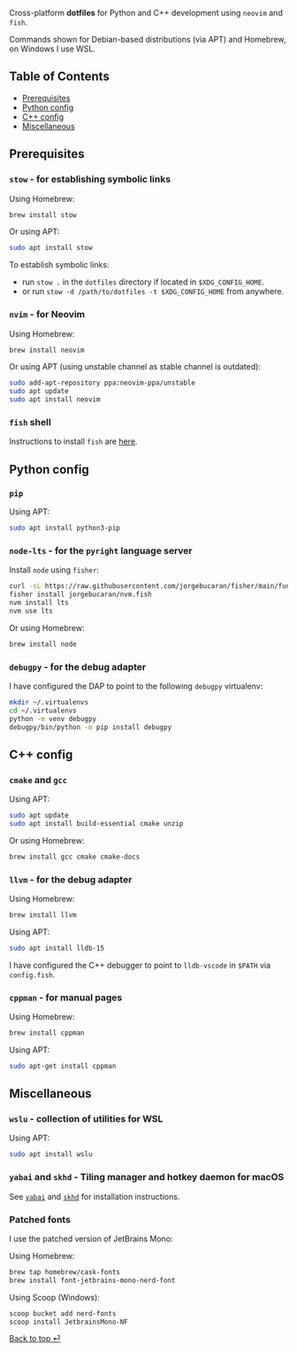 Cross-platform __dotfiles__ for Python and C++ development using `neovim` and `fish`.

Commands shown for Debian-based distributions (via APT) and Homebrew, on Windows I use WSL.

## Table of Contents

- [Prerequisites](#Prerequisites)
- [Python config](#Python-config)
- [C++ config](#Cpp-config)
- [Miscellaneous](#Miscellaneous)

## Prerequisites <a name="Prerequisites" />

### `stow` - for establishing symbolic links

Using Homebrew:
```bash
brew install stow
```

Or using APT:
```bash
sudo apt install stow
```

To establish symbolic links:
- run `stow .` in the `dotfiles` directory if located in `$XDG_CONFIG_HOME`.
- or run `stow -d /path/to/dotfiles -t $XDG_CONFIG_HOME` from anywhere.

### `nvim` - for Neovim

Using Homebrew:
```bash
brew install neovim
```

Or using APT (using unstable channel as stable channel is outdated):
```bash
sudo add-apt-repository ppa:neovim-ppa/unstable
sudo apt update
sudo apt install neovim
```

### `fish` shell

Instructions to install `fish` are [here](https://fishshell.com/). 

## Python config <a name="Python-config" />

### `pip`

Using APT:
```bash
sudo apt install python3-pip
```

### `node-lts` - for the `pyright` language server

Install `node` using `fisher`:
```bash
curl -sL https://raw.githubusercontent.com/jorgebucaran/fisher/main/functions/fisher.fish | source && fisher install jorgebucaran/fisher
fisher install jorgebucaran/nvm.fish 
nvm install lts
nvm use lts
```

Or using Homebrew:
```bash
brew install node
```

### `debugpy` - for the debug adapter

I have configured the DAP to point to the following `debugpy` virtualenv:
```bash
mkdir ~/.virtualenvs
cd ~/.virtualenvs
python -m venv debugpy
debugpy/bin/python -m pip install debugpy
```

## C++ config <a name="Cpp-config" />

### `cmake` and `gcc`

Using APT:
```bash
sudo apt update
sudo apt install build-essential cmake unzip
```

Or using Homebrew:
```bash
brew install gcc cmake cmake-docs
```

### `llvm` - for the debug adapter

Using Homebrew:
```bash
brew install llvm
```

Using APT:
```bash
sudo apt install lldb-15
```

I have configured the C++ debugger to point to `lldb-vscode` in `$PATH` via `config.fish`.

### `cppman` - for manual pages

Using Homebrew:
```bash
brew install cppman
```

Using APT:
```bash
sudo apt-get install cppman
```

## Miscellaneous <a name="Miscellaneous" />

### `wslu` - collection of utilities for WSL

Using APT:
```bash
sudo apt install wslu
```

### `yabai` and `skhd` - Tiling manager and hotkey daemon for macOS

See [`yabai`](https://github.com/koekeishiya/yabai) and [`skhd`](https://github.com/koekeishiya/skhd) for installation instructions.

### Patched fonts

I use the patched version of JetBrains Mono:

Using Homebrew:
```bash
brew tap homebrew/cask-fonts
brew install font-jetbrains-mono-nerd-font
```

Using Scoop (Windows):
```bash
scoop bucket add nerd-fonts
scoop install JetbrainsMono-NF
```

<a href="#top">Back to top ⏎</a>
